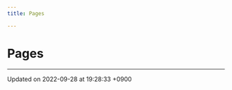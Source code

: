 ```yaml
---
title: Pages

---
```


# Pages







-------------------------------

Updated on 2022-09-28 at 19:28:33 +0900
